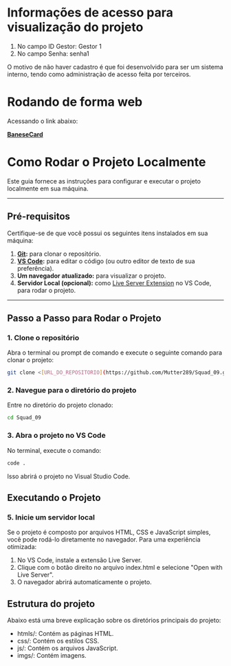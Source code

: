 # **Informações de acesso para visualização do projeto**
1. No campo ID Gestor: Gestor 1
2. No campo Senha: senha1

O motivo de não haver cadastro é que foi desenvolvido para ser um sistema interno, tendo como administração de acesso feita por terceiros.

# **Rodando de forma web**

Acessando o link abaixo:

**[BaneseCard](https://mutter289.github.io/Squad_09/)**

# **Como Rodar o Projeto Localmente**

Este guia fornece as instruções para configurar e executar o projeto localmente em sua máquina.

---

## **Pré-requisitos**

Certifique-se de que você possui os seguintes itens instalados em sua máquina:

1. **[Git](https://git-scm.com/):** para clonar o repositório.
3. **[VS Code](https://code.visualstudio.com/):** para editar o código (ou outro editor de texto de sua preferência).
4. **Um navegador atualizado:** para visualizar o projeto.
5. **Servidor Local (opcional):** como [Live Server Extension](https://marketplace.visualstudio.com/items?itemName=ritwickdey.LiveServer) no VS Code, para rodar o projeto.

---

## **Passo a Passo para Rodar o Projeto**

### 1. **Clone o repositório**
Abra o terminal ou prompt de comando e execute o seguinte comando para clonar o projeto:

```bash
git clone <[URL_DO_REPOSITORIO](https://github.com/Mutter289/Squad_09.git)>
```

### 2. **Navegue para o diretório do projeto**
Entre no diretório do projeto clonado:

```bash
cd Squad_09
```

### 3. **Abra o projeto no VS Code**
No terminal, execute o comando:

```bash
code .
```
Isso abrirá o projeto no Visual Studio Code.

## Executando o Projeto

### 5. Inicie um servidor local

Se o projeto é composto por arquivos HTML, CSS e JavaScript simples, você pode rodá-lo diretamente no navegador. Para uma experiência otimizada:

1. No VS Code, instale a extensão Live Server.
2. Clique com o botão direito no arquivo index.html e selecione "Open with Live Server".
3. O navegador abrirá automaticamente o projeto.

## Estrutura do projeto
Abaixo está uma breve explicação sobre os diretórios principais do projeto:

- htmls/: Contém as páginas HTML.
- css/: Contém os estilos CSS.
- js/: Contém os arquivos JavaScript.
- imgs/: Contém imagens.


